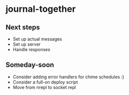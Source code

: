 # journal-together

## Next steps
- Set up actual messages
- Set up server
- Handle responses

## Someday-soon
- Consider adding error handlers for chime schedules :} 
- Consider a full-on deploy script
- Move from nrepl to socket repl